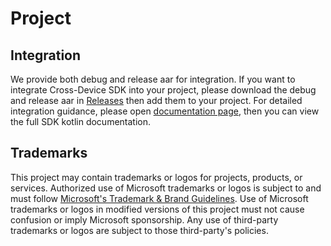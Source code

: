 # Project

## Integration
We provide both debug and release aar for integration.
If you want to integrate Cross-Device SDK into your project, please download the debug and release aar in [Releases](https://github.com/microsoft/Windows-Cross-Device/releases) then add them to your project.
For detailed integration guidance, please open [documentation page](https://microsoft.github.io/Windows-Cross-Device/), then you can view the full SDK kotlin documentation.

## Trademarks

This project may contain trademarks or logos for projects, products, or services. Authorized use of Microsoft 
trademarks or logos is subject to and must follow 
[Microsoft's Trademark & Brand Guidelines](https://www.microsoft.com/en-us/legal/intellectualproperty/trademarks/usage/general).
Use of Microsoft trademarks or logos in modified versions of this project must not cause confusion or imply Microsoft sponsorship.
Any use of third-party trademarks or logos are subject to those third-party's policies.
